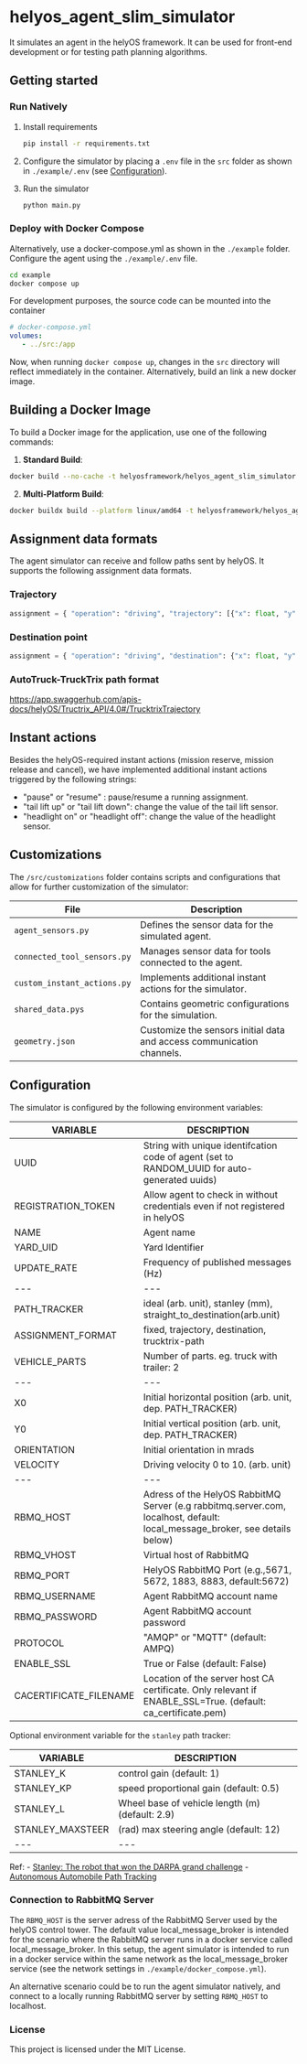 # helyos_agent_slim_simulator

It simulates an agent in the helyOS framework. It can be used for front-end development or for testing path planning algorithms.

## Getting started



### Run Natively

1. Install requirements

   ``` bash
   pip install -r requirements.txt
   ```

2. Configure the simulator by placing a `.env` file in the `src` folder as shown in `./example/.env` (see [Configuration](#configuration)).

3. Run the simulator
   ``` python
   python main.py
   ```


### Deploy with Docker Compose
Alternatively, use a docker-compose.yml as shown in the `./example` folder. 
Configure the agent using the `./example/.env` file. 

``` bash
cd example
docker compose up
```
For development purposes, the source code can be mounted into the container

``` yaml
# docker-compose.yml
volumes:
   - ../src:/app 
```
Now, when running `docker compose up`, changes in the `src` directory will reflect immediately in the container. Alternatively, build an link a new docker image. 

## Building a Docker Image

To build a Docker image for the application, use one of the following commands:

1. **Standard Build**:

```bash 
docker build --no-cache -t helyosframework/helyos_agent_slim_simulator:test .
```

2. **Multi-Platform Build**:

``` bash
docker buildx build --platform linux/amd64 -t helyosframework/helyos_agent_slim_simulator:x86 --no-cache . --load
```

## Assignment data formats

The agent simulator can receive and follow paths sent by helyOS. It supports the following assignment data formats. 

### Trajectory

```python
assignment = { "operation": "driving", "trajectory": [{"x": float, "y": float, "orientations":List[float], time:float}, ...] }

```
### Destination point
``` python
assignment = { "operation": "driving", "destination": {"x": float, "y": float, "orientations":List[float]}  }
```

### AutoTruck-TruckTrix path format

https://app.swaggerhub.com/apis-docs/helyOS/Tructrix_API/4.0#/TrucktrixTrajectory


## Instant actions
Besides the helyOS-required instant actions (mission reserve, mission release and cancel),
we have implemented additional instant actions triggered by the following strings:

* "pause" or "resume" : pause/resume a running assignment.
* "tail lift up" or "tail lift down": change the value of the tail lift sensor.
* "headlight on" or "headlight off": change the value of the headlight sensor.

## Customizations

The `/src/customizations` folder contains scripts and configurations that allow for further customization of the simulator:

| File                          | Description                                        |
| ----------------------------- | -------------------------------------------------- |
| `agent_sensors.py`            | Defines the sensor data for the simulated agent.   |
| `connected_tool_sensors.py`   | Manages sensor data for tools connected to the agent. |
| `custom_instant_actions.py`   | Implements additional instant actions for the simulator. |
| `shared_data.pys`             | Contains geometric configurations for the simulation. |
| `geometry.json`               | Customize the sensors initial data and access communication channels. |


## Configuration
The simulator is configured by the following environment variables:

| VARIABLE | DESCRIPTION |
| --- | --- |
| UUID | String with unique identifcation code of agent (set to RANDOM_UUID for auto-generated uuids) |
| REGISTRATION_TOKEN | Allow agent to check in without credentials even if not registered in helyOS |
| NAME | Agent name |
| YARD_UID | Yard Identifier |
| UPDATE_RATE | Frequency of published messages (Hz) |
| --- | --- |
| PATH_TRACKER |  ideal (arb. unit), stanley (mm), straight_to_destination(arb.unit)|
| ASSIGNMENT_FORMAT | fixed, trajectory, destination, trucktrix-path |
| VEHICLE_PARTS | Number of parts. eg. truck with trailer: 2 |
| --- | --- |
| X0 | Initial horizontal position (arb. unit, dep. PATH_TRACKER)|
| Y0 | Initial vertical position (arb. unit, dep. PATH_TRACKER)|
| ORIENTATION | Initial orientation in mrads |
| VELOCITY | Driving velocity 0 to 10. (arb. unit) |
| --- | --- |
| RBMQ_HOST | Adress of the HelyOS RabbitMQ Server (e.g  rabbitmq.server.com, localhost, default: local_message_broker, see details below)  |
| RBMQ_VHOST | Virtual host of RabbitMQ   |
| RBMQ_PORT | HelyOS RabbitMQ Port (e.g.,5671, 5672, 1883, 8883, default:5672)  |
| RBMQ_USERNAME | Agent RabbitMQ account name |
| RBMQ_PASSWORD | Agent RabbitMQ account password  |
| PROTOCOL | "AMQP" or "MQTT" (default: AMPQ)  |
| ENABLE_SSL | True or False (default: False)  |
| CACERTIFICATE_FILENAME | Location of the server host CA certificate. Only relevant if ENABLE_SSL=True. (default: ca_certificate.pem) | 


Optional environment variable for the `stanley` path tracker:

| VARIABLE | DESCRIPTION |
| --- | --- |
| STANLEY_K | control gain (default: 1) |
| STANLEY_KP | speed proportional gain (default: 0.5)|
| STANLEY_L |  Wheel base of vehicle length (m) (default: 2.9) |
| STANLEY_MAXSTEER | (rad) max steering angle (default: 12)|
| --- | --- |


Ref:
    - [Stanley: The robot that won the DARPA grand challenge](http://isl.ecst.csuchico.edu/DOCS/darpa2005/DARPA%202005%20Stanley.pdf)
    - [Autonomous Automobile Path Tracking](https://www.ri.cmu.edu/pub_files/2009/2/Automatic_Steering_Methods_for_Autonomous_Automobile_Path_Tracking.pdf)

### Connection to RabbitMQ Server

The `RBMQ_HOST` is the server adress of the RabbitMQ Server used by the helyOS control tower. The default value local_message_broker is intended for the scenario where the RabbitMQ server runs in a docker service called local_message_broker. In this setup, the agent simulator is intended to run in a docker service within the same network as the local_message_broker service (see the network settings in `./example/docker_compose.yml`). 

An alternative scenario could be to run the agent simulator natively, and connect to a locally running RabbitMQ server by setting `RBMQ_HOST` to localhost. 

### License

This project is licensed under the MIT License.